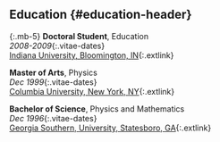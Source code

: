 ## Education {#education-header}
{:.mb-5}
**Doctoral Student**, Education  
*2008-2009*{:.vitae-dates}  
[Indiana University, Bloomington, IN](http://www.iub.edu "Indiana University at Bllomington -- Main Website"){:.extlink}


**Master of Arts**, Physics  
*Dec 1999*{:.vitae-dates}  
[Columbia University, New York, NY](http://www.columbia.edu "Columbia University in the City of New York -- Main Website"){:.extlink}


**Bachelor of Science**, Physics and Mathematics  
*Dec 1996*{:.vitae-dates}  
[Georgia Southern, University, Statesboro, GA](http://www.georgiasouthern.edu "Georgia Southern University -- Main Website"){:.extlink}

